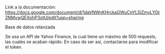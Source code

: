 Link a la documentación: https://docs.google.com/document/d/1daVNWnKHrckaGWuCnYL5lZmyLYGt2NMvwQEXohP3otU/edit?usp=sharing

Base de datos relanzada

Se usa un API de Yahoo Finance, la cual tiene un máximo de 500 requests, las cuales se acaban rápido. En caso de ser así, contactarse para modificar el token.
